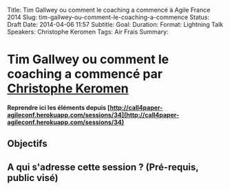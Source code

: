 Title: Tim Gallwey ou comment le coaching a commencé à Agile France 2014 
Slug: tim-gallwey-ou-comment-le-coaching-a-commence
Status: Draft
Date: 2014-04-06 11:57
Subtitle: 
Goal: 
Duration: 
Format: Lightning Talk
Speakers: Christophe Keromen
Tags: Air Frais
Summary: 


# Tim Gallwey ou comment le coaching a commencé par [Christophe Keromen](../bios/christophe-keromen.html)

**Reprendre ici les éléments depuis [http://call4paper-agileconf.herokuapp.com/sessions/34](http://call4paper-agileconf.herokuapp.com/sessions/34)**
## Objectifs

## A qui s'adresse cette session ? (Pré-requis, public visé)



